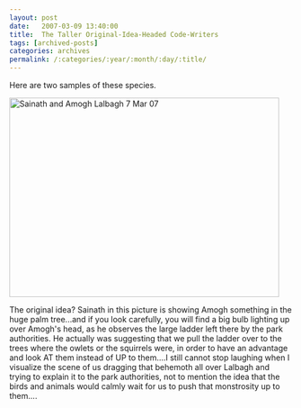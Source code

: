 ```yaml
---
layout: post
date:	2007-03-09 13:40:00
title:  The Taller Original-Idea-Headed Code-Writers
tags: [archived-posts]
categories: archives
permalink: /:categories/:year/:month/:day/:title/
---
```

Here are two samples of these species. 



<a href="http://www.flickr.com/photos/96476944@N00/415359385/" title="Photo Sharing"><img src="http://farm1.static.flickr.com/175/415359385_16eb4ffbb8.jpg" width="480" height="354" alt="Sainath and Amogh Lalbagh 7 Mar 07" /></a>





The original idea? Sainath in this picture is showing  Amogh something in the huge palm tree...and if you look carefully, you will find a big bulb lighting up over Amogh's head, as he observes the large ladder left there by the park authorities. He actually was suggesting that we pull the ladder over to the trees where the owlets or the squirrels were, in order to have an advantage and look AT them instead of UP to them....I still cannot stop laughing when I visualize the scene of us dragging that behemoth all over Lalbagh and trying to explain it to the park authorities, not to mention the idea that the birds and animals would calmly wait for us to push that monstrosity up to them....
